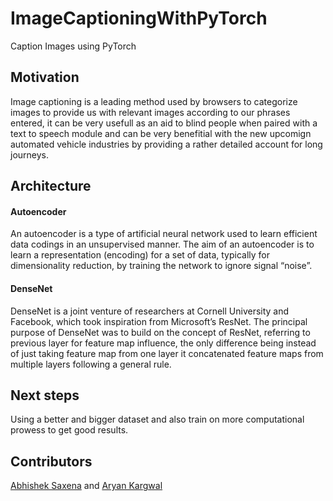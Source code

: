 # ImageCaptioningWithPyTorch
Caption Images using PyTorch <br />
## Motivation <br />
Image captioning is a leading method used by browsers to categorize images to provide us with relevant images according to our phrases entered, it can be very usefull as an aid to blind people when paired with a text to speech module and can be very benefitial with the new upcomign automated vehicle industries by providing a rather detailed account for long journeys. <br />
## Architecture <br />
#### Autoencoder <br />
An autoencoder is a type of artificial neural network used to learn efficient data codings in an unsupervised manner. The aim of an autoencoder is to learn a representation (encoding) for a set of data, typically for dimensionality reduction, by training the network to ignore signal “noise”.<br />
#### DenseNet <br />
DenseNet is a joint venture of researchers at Cornell University and Facebook, which took inspiration from Microsoft’s ResNet. The principal purpose of DenseNet was to build on the concept of ResNet, referring to previous layer for feature map influence, the only difference being instead of just taking feature map from one layer it concatenated feature maps from multiple layers following a general rule.<br />
## Next steps <br />
Using a better and bigger dataset and also train on more computational prowess to get good results.<br />
## Contributors<br />
[Abhishek Saxena](https://github.com/saxenabhishek) and [Aryan Kargwal](https://github.com/aryankargwal)
